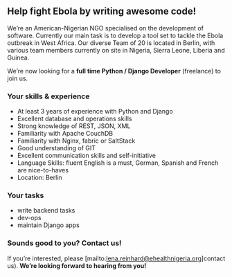 ## Help fight Ebola by writing awesome code!

We’re an American-Nigerian NGO specialised on the development of software. Currently our main task is to develop a tool set to tackle the Ebola outbreak in West Africa. Our diverse Team of 20 is located in Berlin, with various team members currently on site in Nigeria, Sierra Leone, Liberia and Guinea. 

We’re now looking for a __full time Python / Django Developer__ (freelance) to join us.

### Your skills & experience

- At least 3 years of experience with Python and Django
- Excellent database and operations skills
- Strong knowledge of REST, JSON, XML
- Familiarity with Apache CouchDB
- Familiarity with Nginx, fabric or SaltStack
- Good understanding of GIT
- Excellent communication skills and self-initiative
- Language Skills: fluent English is a must, German, Spanish and French are nice-to-haves
- Location: Berlin

### Your tasks

- write backend tasks
- dev-ops
- maintain Django apps

### Sounds good to you? Contact us!

If you’re interested, please [mailto:lena.reinhard@ehealthnigeria.org]contact us). __We’re looking forward to hearing from you!__
